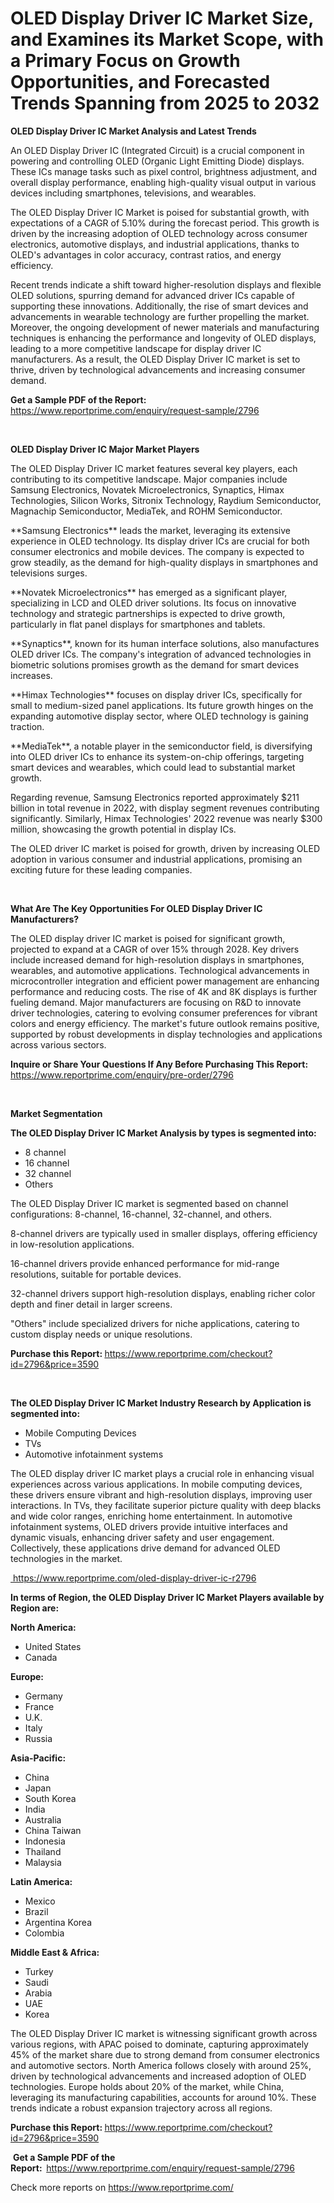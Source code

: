 <p><h1>OLED Display Driver IC Market Size, and Examines its Market Scope, with a Primary Focus on Growth Opportunities, and Forecasted Trends Spanning from 2025 to 2032</h1></p><p><strong>OLED Display Driver IC Market Analysis and Latest Trends</strong></p>
<p><p>An OLED Display Driver IC (Integrated Circuit) is a crucial component in powering and controlling OLED (Organic Light Emitting Diode) displays. These ICs manage tasks such as pixel control, brightness adjustment, and overall display performance, enabling high-quality visual output in various devices including smartphones, televisions, and wearables.</p><p>The OLED Display Driver IC Market is poised for substantial growth, with expectations of a CAGR of 5.10% during the forecast period. This growth is driven by the increasing adoption of OLED technology across consumer electronics, automotive displays, and industrial applications, thanks to OLED's advantages in color accuracy, contrast ratios, and energy efficiency.</p><p>Recent trends indicate a shift toward higher-resolution displays and flexible OLED solutions, spurring demand for advanced driver ICs capable of supporting these innovations. Additionally, the rise of smart devices and advancements in wearable technology are further propelling the market. Moreover, the ongoing development of newer materials and manufacturing techniques is enhancing the performance and longevity of OLED displays, leading to a more competitive landscape for display driver IC manufacturers. As a result, the OLED Display Driver IC market is set to thrive, driven by technological advancements and increasing consumer demand.</p></p>
<p><strong>Get a Sample PDF of the Report:&nbsp;</strong> <a href="https://www.reportprime.com/enquiry/request-sample/2796?utm_campaign=2633&utm_medium=2&utm_source=Github&utm_content=ia&utm_term=18032025&utm_id=oled-display-driver-ic">https://www.reportprime.com/enquiry/request-sample/2796</a></p>
<p>&nbsp;</p>
<p><strong>OLED Display Driver IC Major Market Players</strong></p>
<p><p>The OLED Display Driver IC market features several key players, each contributing to its competitive landscape. Major companies include Samsung Electronics, Novatek Microelectronics, Synaptics, Himax Technologies, Silicon Works, Sitronix Technology, Raydium Semiconductor, Magnachip Semiconductor, MediaTek, and ROHM Semiconductor.</p><p>**Samsung Electronics** leads the market, leveraging its extensive experience in OLED technology. Its display driver ICs are crucial for both consumer electronics and mobile devices. The company is expected to grow steadily, as the demand for high-quality displays in smartphones and televisions surges.</p><p>**Novatek Microelectronics** has emerged as a significant player, specializing in LCD and OLED driver solutions. Its focus on innovative technology and strategic partnerships is expected to drive growth, particularly in flat panel displays for smartphones and tablets.</p><p>**Synaptics**, known for its human interface solutions, also manufactures OLED driver ICs. The company's integration of advanced technologies in biometric solutions promises growth as the demand for smart devices increases. </p><p>**Himax Technologies** focuses on display driver ICs, specifically for small to medium-sized panel applications. Its future growth hinges on the expanding automotive display sector, where OLED technology is gaining traction.</p><p>**MediaTek**, a notable player in the semiconductor field, is diversifying into OLED driver ICs to enhance its system-on-chip offerings, targeting smart devices and wearables, which could lead to substantial market growth.</p><p>Regarding revenue, Samsung Electronics reported approximately $211 billion in total revenue in 2022, with display segment revenues contributing significantly. Similarly, Himax Technologies' 2022 revenue was nearly $300 million, showcasing the growth potential in display ICs.</p><p>The OLED driver IC market is poised for growth, driven by increasing OLED adoption in various consumer and industrial applications, promising an exciting future for these leading companies.</p></p>
<p>&nbsp;</p>
<p><strong>What Are The Key Opportunities For OLED Display Driver IC Manufacturers?</strong></p>
<p><p>The OLED display driver IC market is poised for significant growth, projected to expand at a CAGR of over 15% through 2028. Key drivers include increased demand for high-resolution displays in smartphones, wearables, and automotive applications. Technological advancements in microcontroller integration and efficient power management are enhancing performance and reducing costs. The rise of 4K and 8K displays is further fueling demand. Major manufacturers are focusing on R&D to innovate driver technologies, catering to evolving consumer preferences for vibrant colors and energy efficiency. The market's future outlook remains positive, supported by robust developments in display technologies and applications across various sectors.</p></p>
<p><strong>Inquire or Share Your Questions If Any Before Purchasing This Report:</strong> <a href="https://www.reportprime.com/enquiry/pre-order/2796?utm_campaign=2633&utm_medium=2&utm_source=Github&utm_content=ia&utm_term=18032025&utm_id=oled-display-driver-ic">https://www.reportprime.com/enquiry/pre-order/2796</a></p>
<p>&nbsp;</p>
<p><strong>Market Segmentation</strong></p>
<p><strong>The OLED Display Driver IC Market Analysis by types is segmented into:</strong></p>
<p><ul><li>8 channel</li><li>16 channel</li><li>32 channel</li><li>Others</li></ul></p>
<p><p>The OLED Display Driver IC market is segmented based on channel configurations: 8-channel, 16-channel, 32-channel, and others. </p><p>8-channel drivers are typically used in smaller displays, offering efficiency in low-resolution applications. </p><p>16-channel drivers provide enhanced performance for mid-range resolutions, suitable for portable devices. </p><p>32-channel drivers support high-resolution displays, enabling richer color depth and finer detail in larger screens. </p><p>"Others" include specialized drivers for niche applications, catering to custom display needs or unique resolutions.</p></p>
<p><strong>Purchase this Report:&nbsp;</strong><a href="https://www.reportprime.com/checkout?id=2796&price=3590&utm_campaign=2633&utm_medium=2&utm_source=Github&utm_content=ia&utm_term=18032025&utm_id=oled-display-driver-ic">https://www.reportprime.com/checkout?id=2796&price=3590</a></p>
<p>&nbsp;</p>
<p><strong>The OLED Display Driver IC Market Industry Research by Application is segmented into:</strong></p>
<p><ul><li>Mobile Computing Devices</li><li>TVs</li><li>Automotive infotainment systems</li></ul></p>
<p><p>The OLED display driver IC market plays a crucial role in enhancing visual experiences across various applications. In mobile computing devices, these drivers ensure vibrant and high-resolution displays, improving user interactions. In TVs, they facilitate superior picture quality with deep blacks and wide color ranges, enriching home entertainment. In automotive infotainment systems, OLED drivers provide intuitive interfaces and dynamic visuals, enhancing driver safety and user engagement. Collectively, these applications drive demand for advanced OLED technologies in the market.</p></p>
<p><a href="https://www.reportprime.com/oled-display-driver-ic-r2796?utm_campaign=2633&utm_medium=2&utm_source=Github&utm_content=ia&utm_term=18032025&utm_id=oled-display-driver-ic">&nbsp;https://www.reportprime.com/oled-display-driver-ic-r2796</a></p>
<p><strong>In terms of Region, the OLED Display Driver IC Market Players available by Region are:</strong></p>
<p>
    <p> <strong> North America: </strong>
        <ul>
            <li>United States</li>
            <li>Canada</li>
        </ul>
        </p> 
    <p> <strong> Europe: </strong>
        <ul>
            <li>Germany</li>
            <li>France</li>
            <li>U.K.</li>
            <li>Italy</li>
            <li>Russia</li>
        </ul>
        </p> 
    <p> <strong> Asia-Pacific: </strong>
        <ul>
            <li>China</li>
            <li>Japan</li>
            <li>South Korea</li>
            <li>India</li>
            <li>Australia</li>
            <li>China Taiwan</li>
            <li>Indonesia</li>
            <li>Thailand</li>
            <li>Malaysia</li>
        </ul>
        </p> 
    <p> <strong> Latin America: </strong>
        <ul>
            <li>Mexico</li>
            <li>Brazil</li>
            <li>Argentina Korea</li>
            <li>Colombia</li>
        </ul>
        </p> 
    <p> <strong> Middle East & Africa: </strong>
        <ul>
            <li>Turkey</li>
            <li>Saudi</li>
            <li>Arabia</li>
            <li>UAE</li>
            <li>Korea</li>
        </ul>
    </p>
    </p>
<p><p>The OLED Display Driver IC market is witnessing significant growth across various regions, with APAC poised to dominate, capturing approximately 45% of the market share due to strong demand from consumer electronics and automotive sectors. North America follows closely with around 25%, driven by technological advancements and increased adoption of OLED technologies. Europe holds about 20% of the market, while China, leveraging its manufacturing capabilities, accounts for around 10%. These trends indicate a robust expansion trajectory across all regions.</p></p>
<p><strong>Purchase this Report: </strong><a href="https://www.reportprime.com/checkout?id=2796&price=3590&utm_campaign=2633&utm_medium=2&utm_source=Github&utm_content=ia&utm_term=18032025&utm_id=oled-display-driver-ic">https://www.reportprime.com/checkout?id=2796&price=3590</a></p>
<p>&nbsp;<strong>Get a Sample PDF of the Report:&nbsp;&nbsp;</strong><a href="https://www.reportprime.com/enquiry/request-sample/2796?utm_campaign=2633&utm_medium=2&utm_source=Github&utm_content=ia&utm_term=18032025&utm_id=oled-display-driver-ic">https://www.reportprime.com/enquiry/request-sample/2796</a></p>
<p><strong></strong></p>
<p>Check more reports on <a href="https://www.reportprime.com/?utm_campaign=2633&utm_medium=2&utm_source=Github&utm_content=ia&utm_term=18032025&utm_id=oled-display-driver-ic">https://www.reportprime.com/</a></p>